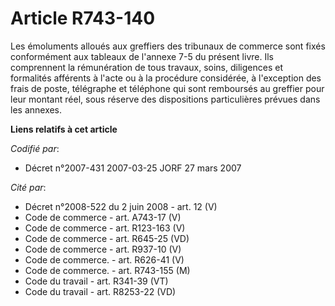 # Article R743-140

Les émoluments alloués aux greffiers des tribunaux de commerce sont fixés conformément aux tableaux de l'annexe 7-5 du
présent livre. Ils comprennent la rémunération de tous travaux, soins, diligences et formalités afférents à l'acte ou à la
procédure considérée, à l'exception des frais de poste, télégraphe et téléphone qui sont remboursés au greffier pour leur
montant réel, sous réserve des dispositions particulières prévues dans les annexes.

**Liens relatifs à cet article**

_Codifié par_:

  - Décret n°2007-431 2007-03-25 JORF 27 mars 2007

_Cité par_:

  - Décret n°2008-522 du 2 juin 2008 - art. 12 (V)
  - Code de commerce - art. A743-17 (V)
  - Code de commerce - art. R123-163 (V)
  - Code de commerce - art. R645-25 (VD)
  - Code de commerce - art. R937-10 (V)
  - Code de commerce. - art. R626-41 (V)
  - Code de commerce. - art. R743-155 (M)
  - Code du travail - art. R341-39 (VT)
  - Code du travail - art. R8253-22 (VD)

